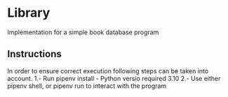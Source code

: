 # Library

Implementation for a simple book database program

## Instructions
In order to ensure correct execution following steps can be taken into account.
1.- Run pipenv install - Python versio required 3.10
2.- Use either pipenv shell, or pipenv run to interact with the program